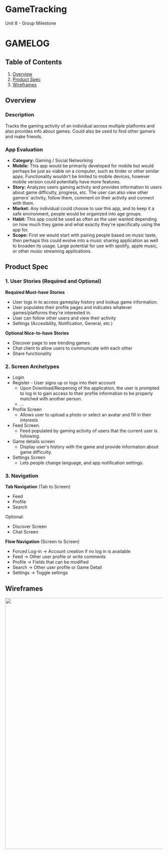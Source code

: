 # GameTracking

Unit 8 - Group Milestone

# GAMELOG

## Table of Contents
1. [Overview](#Overview)
1. [Product Spec](#Product-Spec)
1. [Wireframes](#Wireframes)

## Overview
### Description
Tracks the gaming activity of an individual across multiple platforms and also provides info about games. Could also be used to find other gamers and make friends.

### App Evaluation
- **Category:** Gaming / Social Networking
- **Mobile:** This app would be primarily developed for mobile but would perhaps be just as viable on a computer, such as tinder or other similar apps. Functionality wouldn't be limited to mobile devices, however mobile version could potentially have more features.
- **Story:** Analyzes users gaming activity and provides information to users about game difficulty, progress, etc. The user can also view other gamers' activity, follow them, comment on their activity and connect with them.
- **Market:** Any individual could choose to use this app, and to keep it a safe environment, people would be organized into age groups.
- **Habit:** This app could be used as often as the user wanted depending on how much they game and what exactly they're specifically using the app for.
- **Scope:** First we would start with pairing people based on music taste, then perhaps this could evolve into a music sharing application as well to broaden its usage. Large potential for use with spotify, apple music, or other music streaming applications.

## Product Spec
### 1. User Stories (Required and Optional)

**Required Must-have Stories**

* User logs in to access gameplay history and lookup game information. 
* User populates their profile pages and indicates whatever games/platforms they're interested in.
* User can follow other users and view their activity
* Settings (Accesibility, Notification, General, etc.)

**Optional Nice-to-have Stories**

* Discover page to see trending games
* Chat client to allow users to communicate with each other
* Share functionality 

### 2. Screen Archetypes

* Login 
* Register - User signs up or logs into their account
   * Upon Download/Reopening of the application, the user is prompted to log in to gain access to their profile information to be properly matched with another person. 
   * ...
* Profile Screen 
   * Allows user to upload a photo or select an avatar and fill in their interests
* Feed Screen.
   * Feed populated by gaming activity of users that the current user is following.
* Game details screen
  * Display user's history with the game and provide information about game difficulty.
* Settings Screen
   * Lets people change language, and app notification settings.

### 3. Navigation

**Tab Navigation** (Tab to Screen)

* Feed
* Profile
* Search

Optional:
* Discover Screen
* Chat Screen

**Flow Navigation** (Screen to Screen)
* Forced Log-in -> Account creation if no log in is available
* Feed -> Other user profile or write comments
* Profile -> Fields that can be modified
* Search -> Other user profile or Game Detail 
* Settings -> Toggle settings

## Wireframes
<img src="" width=800><br>
